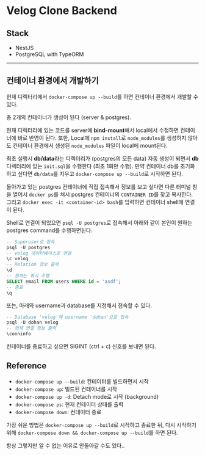 # Velog Clone Backend

## Stack

- NestJS
- PostgreSQL with TypeORM

---

## 컨테이너 환경에서 개발하기

현재 디렉터리에서 `docker-compose up --build`를 하면 컨테이너 환경에서 개발할 수 있다.

총 2개의 컨테이너가 생성이 된다 (server & postgres).

현재 디렉터리에 있는 코드를 server에 **bind-mount**해서 local에서 수정하면 컨테이너에 바로 반영이 된다. 또한, Local에 `npm install`로 `node_modules`를 생성하지 않아도 컨테이너 환경에서 생성된 `node_modules` 파일이 local에 mount된다.

최초 실행시 **db/data**라는 디렉터리가 (postgres의 모든 data) 자동 생성이 되면서 **db** 디렉터리에 있는 `init.sql`을 수행한다 (최초 1회만 수행). 만약 컨테이너 db를 초기화하고 싶다면 `db/data`를 지우고 `docker-compose up --build`로 시작하면 된다.

돌아가고 있는 postgres 컨테이너에 직접 접속해서 정보를 보고 싶다면 다른 터미널 창을 열어서 `docker ps`를 쳐서 postgres 컨테이너의 `CONTAINER ID`를 찾고 복사한다. 그리고 `docker exec -it <container-id> bash`를 입력하면 컨테이너 shell에 연결이 된다.

Shell로 연결이 되었으면 `psql -U postgres`로 접속해서 아래와 같이 본인이 원하는 postgres command를 수행하면된다.

```sql
-- Superuser로 접속
psql -U postgres
-- velog 데이터베이스로 연결
\c velog
-- Relation 정보 출력
\d
-- 원하는 쿼리 수행
SELECT email FROM users WHERE id = 'asdf';
-- 종료
\q
```

또는, 아래와 username과 database를 지정해서 접속할 수 있다.

```sql
-- Database 'velog'에 username 'dohan'으로 접속
psql -U dohan velog
-- 현재 연결 정보 출력
\conninfo
```

컨테이너를 종료하고 싶으면 SIGINT (ctrl + c) 신호를 보내면 된다.

## Reference

- `docker-compose up --build`: 컨테이터를 빌드하면서 시작
- `docker-compose up`: 빌드된 컨테이너를 시작
- `docker-compose up -d`: Detach mode로 시작 (background)
- `docker-compose ps`: 현재 컨테이터 상태를 출력
- `docker-compose down`: 컨테이터 종료

가장 쉬운 방법은 `docker-compose up --build`로 시작하고 종료한 뒤, 다시 시작하기 위해 `docker-compose down && docker-compose up --build`를 하면 된다.

항상 그렇지만 알 수 없는 이유로 안돌아갈 수도 있다..
